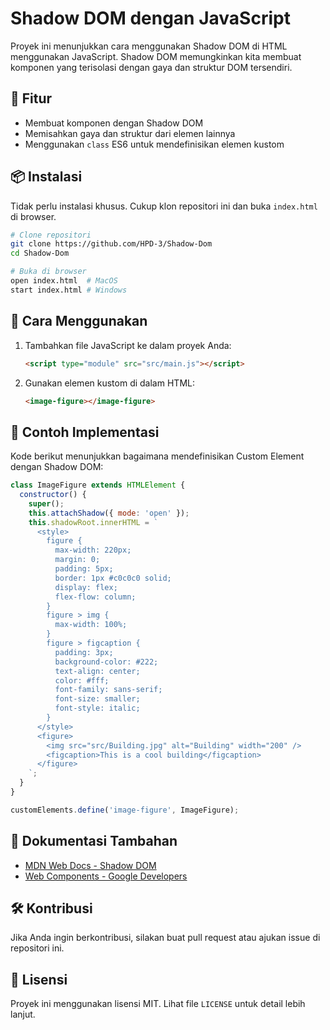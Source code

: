 # Shadow DOM dengan JavaScript

Proyek ini menunjukkan cara menggunakan Shadow DOM di HTML menggunakan JavaScript. Shadow DOM memungkinkan kita membuat komponen yang terisolasi dengan gaya dan struktur DOM tersendiri.

## 📌 Fitur
- Membuat komponen dengan Shadow DOM
- Memisahkan gaya dan struktur dari elemen lainnya
- Menggunakan `class` ES6 untuk mendefinisikan elemen kustom

## 📦 Instalasi
Tidak perlu instalasi khusus. Cukup klon repositori ini dan buka `index.html` di browser.

```sh
# Clone repositori
git clone https://github.com/HPD-3/Shadow-Dom
cd Shadow-Dom

# Buka di browser
open index.html  # MacOS
start index.html # Windows
```

## 🚀 Cara Menggunakan
1. Tambahkan file JavaScript ke dalam proyek Anda:
    ```html
    <script type="module" src="src/main.js"></script>
    ```
2. Gunakan elemen kustom di dalam HTML:
    ```html
    <image-figure></image-figure>
    ```

## 📜 Contoh Implementasi
Kode berikut menunjukkan bagaimana mendefinisikan Custom Element dengan Shadow DOM:

```js
class ImageFigure extends HTMLElement {
  constructor() {
    super();
    this.attachShadow({ mode: 'open' });
    this.shadowRoot.innerHTML = `
      <style>
        figure {
          max-width: 220px;
          margin: 0;
          padding: 5px;
          border: 1px #c0c0c0 solid;
          display: flex;
          flex-flow: column;
        }
        figure > img {
          max-width: 100%;
        }
        figure > figcaption {
          padding: 3px;
          background-color: #222;
          text-align: center;
          color: #fff;
          font-family: sans-serif;
          font-size: smaller;
          font-style: italic;
        }
      </style>
      <figure>
        <img src="src/Building.jpg" alt="Building" width="200" />
        <figcaption>This is a cool building</figcaption>
      </figure>
    `;
  }
}

customElements.define('image-figure', ImageFigure);
```

## 📖 Dokumentasi Tambahan
- [MDN Web Docs - Shadow DOM](https://developer.mozilla.org/en-US/docs/Web/Web_Components/Using_shadow_DOM)
- [Web Components - Google Developers](https://developers.google.com/web/fundamentals/web-components/)

## 🛠 Kontribusi
Jika Anda ingin berkontribusi, silakan buat pull request atau ajukan issue di repositori ini.

## 📄 Lisensi
Proyek ini menggunakan lisensi MIT. Lihat file `LICENSE` untuk detail lebih lanjut.

